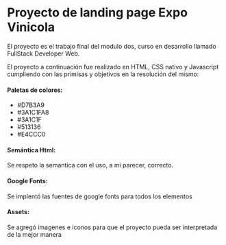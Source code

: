 # Proyecto de landing page Expo Vinicola

El proyecto es el trabajo final del modulo dos, curso en desarrollo llamado FullStack Developer Web.

El proyecto a continuación fue realizado en HTML, CSS nativo y Javascript cumpliendo con las primisas
y objetivos en la resolución del mismo:

#### Paletas de colores:
- #D7B3A9
- #3A1C1FA8
- #3A1C1F
- #513136
- #E4CCC0

#### Semántica Html:
Se respeto la semantica con el uso, a mi parecer, correcto.

#### Google Fonts:
Se implentó las fuentes de google fonts para todos los elementos

#### Assets:
Se agregó imagenes e iconos para que el proyecto pueda ser interpretada de la mejor manera

